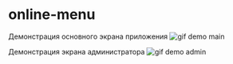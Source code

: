 # online-menu

Демонстрация основного экрана приложения
![gif demo main](https://github.com/webNastya/Online-menu/tree/main/demo/demo_main.gif)

Демонстрация экрана администратора
![gif demo admin](https://github.com/webNastya/Online-menu/tree/main/demo/demo_admin.gif)